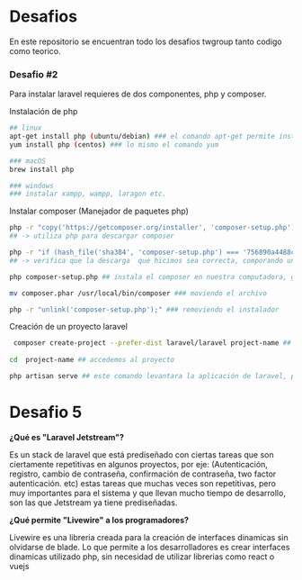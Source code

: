 # Desafios

En este repositorio se encuentran todo los desafios twgroup tanto codigo como teorico.

### Desafio #2
Para instalar laravel requieres de dos componentes, php y composer.

Instalación de php
```sh
## linux 
apt-get install php (ubuntu/debian) ### el comando apt-get permite install
yum install php (centos) ### lo mismo el comando yum

### macOS
brew install php

### windows 
### instalar xampp, wampp, laragon etc.
```

Instalar composer (Manejador de paquetes php)
```sh
php -r "copy('https://getcomposer.org/installer', 'composer-setup.php');" 
## -> utiliza php para descargar composer

php -r "if (hash_file('sha384', 'composer-setup.php') === '756890a4488ce9024fc62c56153228907f1545c228516cbf63f885e036d37e9a59d27d63f46af1d4d07ee0f76181c7d3') { echo 'Installer verified'; } else { echo 'Installer corrupt'; unlink('composer-setup.php'); } echo PHP_EOL;"
## -> verifica que la descarga  que hicimos sea correcta, comporando un hash y si no lo es borrar el achivo que se descargo.

php composer-setup.php ## instala el composer en nuestra computadora, generara un archivo nuevo

mv composer.phar /usr/local/bin/composer ### moviendo el archivo

php -r "unlink('composer-setup.php');" ### removiendo el instalador
```

Creación de un proyecto laravel
```sh
 composer create-project --prefer-dist laravel/laravel project-name ## nos generar el proyecto laravel, con su configuración basica.
 
cd  project-name ## accedemos al proyecto

php artisan serve ## este comando levantara la aplicación de laravel, por lo generar se encuentra en el puerto 8000 si esta ocupado cambiara al 8001.
```


# Desafio 5

**¿Qué es "Laravel Jetstream"?**

Es un stack de laravel que está prediseñado con ciertas tareas que son ciertamente repetitivas en algunos proyectos, por eje: (Autenticación, registro, cambio de contraseña, confirmación de contraseña, two factor autenticación. etc) estas tareas que muchas veces son repetitivas, pero muy importantes para el sistema y que llevan mucho tiempo de desarrollo, son las que Jetstream ya tiene prediseñadas.

**¿Qué permite "Livewire" a los programadores?**

Livewire es una libreria creada para la creación de interfaces dinamicas
sin olvidarse de blade. Lo que permite a los desarrolladores es crear interfaces dinamicas utilizado php, sin necesidad de utilizar librerias como react o vuejs 
